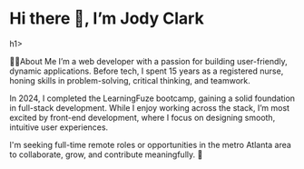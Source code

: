 <h1>Hi there 👋, I’m Jody Clark</h1>h1>

👨‍💻About Me
I’m a web developer with a passion for building user-friendly, dynamic applications. Before tech, I spent 15 years as a registered nurse, honing skills in problem-solving, critical thinking, and teamwork.

In 2024, I completed the LearningFuze bootcamp, gaining a solid foundation in full-stack development. While I enjoy working across the stack, I’m most excited by front-end development, where I focus on designing smooth, intuitive user experiences.

I'm seeking full-time remote roles or opportunities in the metro Atlanta area to collaborate, grow, and contribute meaningfully. 🚀

<!--
**jclark-14/jclark-14** is a ✨ _special_ ✨ repository because its `README.md` (this file) appears on your GitHub profile.

Here are some ideas to get you started:

- 🔭 I’m currently working on ...
- 🌱 I’m currently learning ...
- 👯 I’m looking to collaborate on ...
- 🤔 I’m looking for help with ...
- 💬 Ask me about ...
- 📫 How to reach me: ...
- 😄 Pronouns: ...
- ⚡ Fun fact: ...
-->
